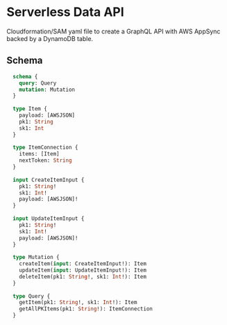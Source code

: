 # Serverless Data API

Cloudformation/SAM yaml file to create a GraphQL API with AWS AppSync backed by a DynamoDB table.

## Schema

```graphql
  schema {
    query: Query
    mutation: Mutation
  }
  
  type Item {
    payload: [AWSJSON]
    pk1: String
    sk1: Int
  }
  
  type ItemConnection {
    items: [Item]
    nextToken: String
  }
  
  input CreateItemInput {
    pk1: String!
    sk1: Int!
    payload: [AWSJSON]!
  }
  
  input UpdateItemInput {
    pk1: String!
    sk1: Int!
    payload: [AWSJSON]!
  }
  
  type Mutation {
    createItem(input: CreateItemInput!): Item
    updateItem(input: UpdateItemInput!): Item
    deleteItem(pk1: String!, sk1: Int!): Item
  }
  
  type Query {
    getItem(pk1: String!, sk1: Int!): Item
    getAllPKItems(pk1: String!): ItemConnection
  }
```
